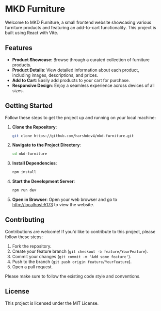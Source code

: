 # MKD Furniture

Welcome to MKD Furniture, a small frontend website showcasing various furniture products and featuring an add-to-cart functionality. This project is built using React with Vite.


## Features

- **Product Showcase**: Browse through a curated collection of furniture products.
- **Product Details**: View detailed information about each product, including images, descriptions, and prices.
- **Add to Cart**: Easily add products to your cart for purchase.
- **Responsive Design**: Enjoy a seamless experience across devices of all sizes.

## Getting Started

Follow these steps to get the project up and running on your local machine:

1. **Clone the Repository**: 
   ```bash
   git clone https://github.com/harshdev4/mkd-furniture.git
   ```

2. **Navigate to the Project Directory**:
   ```bash
   cd mkd-furniture
   ```

3. **Install Dependencies**:
   ```bash
   npm install
   ```

4. **Start the Development Server**:
   ```bash
   npm run dev
   ```

5. **Open in Browser**:
   Open your web browser and go to [http://localhost:5173](http://localhost:5173) to view the website.

## Contributing

Contributions are welcome! If you'd like to contribute to this project, please follow these steps:

1. Fork the repository.
2. Create your feature branch (`git checkout -b feature/YourFeature`).
3. Commit your changes (`git commit -m 'Add some feature'`).
4. Push to the branch (`git push origin feature/YourFeature`).
5. Open a pull request.

Please make sure to follow the existing code style and conventions.

## License

This project is licensed under the MIT License.
